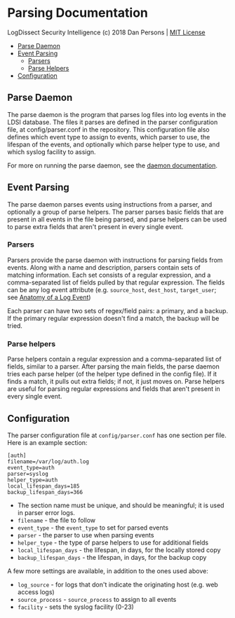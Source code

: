 # Parsing Documentation

LogDissect Security Intelligence (c) 2018 Dan Persons | [MIT License](../LICENSE)

- [Parse Daemon](#parse-daemon)
- [Event Parsing](#event-parsing)
    - [Parsers](#parsers)
    - [Parse Helpers](#parse-helpers)
- [Configuration](#configuration)

## Parse Daemon
The parse daemon is the program that parses log files into log events in the LDSI database. The files it parses are defined in the parser configuration file, at config/parser.conf in the repository. This configuration file also defines which event type to assign to events, which parser to use, the lifespan of the events, and optionally which parse helper type to use, and which syslog facility to assign.

For more on running the parse daemon, see the [daemon documentation](daemons.md).

## Event Parsing
The parse daemon parses events using instructions from a parser, and optionally a group of parse helpers. The parser parses basic fields that are present in all events in the file being parsed, and parse helpers can be used to parse extra fields that aren't present in every single event.

### Parsers
Parsers provide the parse daemon with instructions for parsing fields from events. Along with a name and description, parsers contain sets of matching information. Each set consists of a regular expression, and a comma-separated list of fields pulled by that regular expression. The fields can be any log event attribute (e.g. `source_host`, `dest_host`, `target_user`; see [Anatomy of a Log Event](events.md/#anatomy-of-a-log-event))

Each parser can have two sets of regex/field pairs: a primary, and a backup. If the primary regular expression doesn't find a match, the backup will be tried.

### Parse helpers
Parse helpers contain a regular expression and a comma-separated list of fields, similar to a parser. After parsing the main fields, the parse daemon tries each parse helper (of the helper type defined in the config file). If it finds a match, it pulls out extra fields; if not, it just moves on. Parse helpers are useful for parsing regular expressions and fields that aren't present in every single event.

## Configuration
The parser configuration file at `config/parser.conf` has one section per file. Here is an example section:

```
[auth]
filename=/var/log/auth.log
event_type=auth
parser=syslog
helper_type=auth
local_lifespan_days=185
backup_lifespan_days=366
```

- The section name must be unique, and should be meaningful; it is used in parser error logs.
- `filename` - the file to follow
- `event_type` - the `event_type` to set for parsed events
- `parser` - the parser to use when parsing events
- `helper_type` - the type of parse helpers to use for additional fields
- `local_lifespan_days` - the lifespan, in days, for the locally stored copy
- `backup_lifespan_days` - the lifespan, in days, for the backup copy

A few more settings are available, in addition to the ones used above:

- `log_source` - for logs that don't indicate the originating host (e.g. web access logs)
- `source_process` - `source_process` to assign to all events
- `facility` - sets the syslog facility (0-23)
